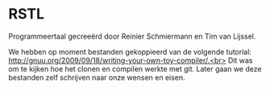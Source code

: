 # RSTL
Programmeertaal gecreeërd door Reinier Schmiermann en Tim van Lijssel.

We hebben op moment bestanden gekoppieerd van de volgende tutorial:
<br>http://gnuu.org/2009/09/18/writing-your-own-toy-compiler/.<br>
Dit was om te kijken hoe het clonen en compilen werkte met git.
Later gaan we deze bestanden zelf schrijven naar onze wensen en eisen.
